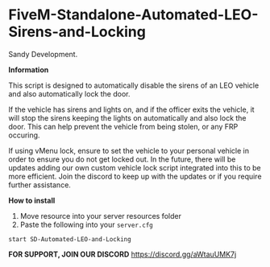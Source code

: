 # FiveM-Standalone-Automated-LEO-Sirens-and-Locking
Sandy Development.

**Information**

This script is designed to automatically disable the sirens of an LEO vehicle and also automatically lock the door. 

If the vehicle has sirens and lights on, and if the officer exits the vehicle, it will stop the sirens keeping the lights on automatically and also lock the door. This can help prevent the vehicle from being stolen, or any FRP occuring.

If using vMenu lock, ensure to set the vehicle to your personal vehicle in order to ensure you do not get locked out. In the future, there will be updates adding our own custom vehicle lock script integrated into this to be more efficient. Join the discord to keep up with the updates or if you require further assistance.  

**How to install**

1. Move resource into your server resources folder
2. Paste the following into your `server.cfg`

```start SD-Automated-LEO-and-Locking```

**FOR SUPPORT, JOIN OUR DISCORD**
https://discord.gg/aWtauUMK7j
